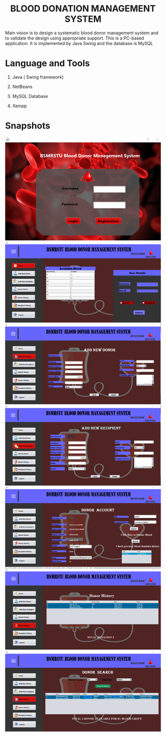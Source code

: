 <h1 style="text-align: center;">BLOOD DONATION MANAGEMENT SYSTEM</h1> 
Main vision is to design a systematic blood donor management system and to validate the design using appropriate support. This is a PC-based application. It is implemented by Java Swing and the database is MySQL

# Language and Tools

1. Java ( Swing framework)

2. NetBeans

3. MySQL Database

4. Xampp 

# Snapshots  
![Alt text](admin.png)
![Alt text](home.png)
![Alt text](adddonar.png)
![Alt text](addrecipent.png)
![Alt text](donor.png)
![Alt text](donorH.png)
![Alt text](search.png)

